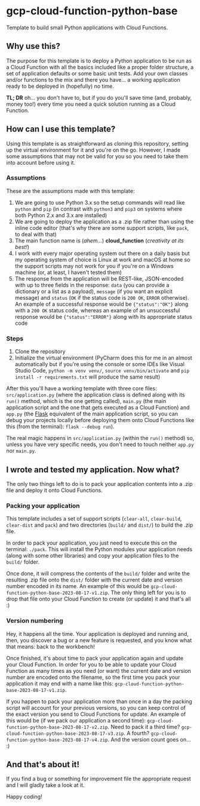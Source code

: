 # gcp-cloud-function-python-base
Template to build small Python applications with Cloud Functions.

## Why use this?
The purpose for this template is to deploy a Python application to be run as a Cloud Function with all the basics
included like a proper folder structure, a set of application defaults or some basic unit tests. Add your own classes 
and/or functions to the mix and there you have... a working application ready to be deployed in (hopefully) no time.

**TL; DR** oh... you don't have to, but if you do you'll save time (and, probably, money too!) every time you need a 
quick solution running as a Cloud Function.

## How can I use this template?
Using this template is as straightforward as cloning this repository, setting up the virtual environment for it and 
you're on the go. However, I made some assumptions that may not be valid for you so you need to take them into account
before using it.

### Assumptions
These are the assumptions made with this template:

1. We are going to use Python 3.x so the setup commands will read like `python` and `pip` (in contrast with `python3` 
and `pip3` on systems where both Python 2.x and 3.x are installed)
2. We are going to deploy the application as a .zip file rather than using the inline code editor (that's why there are 
some support scripts, like `pack`, to deal with that)
3. The main function name is (*ahem...*) **cloud_function** (*creativity at its best!*)
4. I work with every major operating system out there on a daily basis but my operating system of choice is Linux at 
work and macOS at home so the support scripts may not work for you if you're on a Windows machine (or, at least, I 
haven't tested them)
5. The response from the application will be REST-like, JSON-encoded with up to three fields in the response: `data` 
(you can provide a dictionary or a list as a payload), `message` (if you want an explicit message) and `status` (`OK`
if the status code is `200 OK`, `ERROR` otherwise). An example of a successful response would be `{"status":"OK"}`
along with a `200 OK` status code, whereas an example of an unsuccessful response would be `{"status":"ERROR"}` along 
with its appropriate status code

### Steps
1. Clone the repository
2. Initialize the virtual environment (PyCharm does this for me in an almost automatically but if 
you're using the console or some IDEs like Visual Studio Code, `python -m venv venv/`, `source venv/bin/activate` 
and `pip install -r requirements.txt` will produce the same result)

After this you'll have a working template with three core files: `src/application.py` (where the application class 
is defined along with its `run()` method, which is the one getting called), `main.py` (the main application script 
and the one that gets executed as a Cloud Function) and `app.py` (the 
[Flask](https://en.wikipedia.org/wiki/Flask_(web_framework)) equivalent of the main application script, so you can 
debug your projects locally before deploying them onto Cloud Functions like this (from the terminal): 
`flask --debug run`).

The real magic happens in `src/application.py` (within the `run()` method) so, unless you have very specific needs, you 
don't need to touch neither `app.py` nor `main.py`.

## I wrote and tested my application. Now what?
The only two things left to do is to pack your application contents into a .zip file and deploy it onto Cloud 
Functions.

### Packing your application
This template includes a set of support scripts (`clear-all`, `clear-build`, `clear-dist` and `pack`) and two 
directories (`build/` and `dist/`) to build the .zip file.

In order to pack your application, you just need to execute this on the terminal: `./pack`. This will install the Python
modules your application needs (along with some other libraries) and copy your application files to the `build/` folder.

Once done, it will compress the contents of the `build/` folder and write the resulting .zip file onto the `dist/` 
folder with the current date and version number encoded in its name. An example of this would be 
`gcp-cloud-function-python-base-2023-08-17-v1.zip`. The only thing left for you is to drop that file onto your Cloud
Function to create (or update) it and that's all :)

### Version numbering
Hey, it happens all the time. Your application is deployed and running and, then, you discover a bug or a new feature is
requested, and you know what that means: back to the workbench!

Once finished, it's about time to pack your application again and update your Cloud Function. In order for you to be 
able to update your Cloud Function as many times as you need (or want) the current date and version number are encoded 
onto the filename, so the first time you pack your application it may end with a name like 
this: `gcp-cloud-function-python-base-2023-08-17-v1.zip`.

If you happen to pack your application more than once in a day the packing script will account for your previous
versions, so you can keep control of the exact version you send to Cloud Functions for update. An example of this would
be (if we pack our application a second time): `gcp-cloud-function-python-base-2023-08-17-v2.zip`. Need to pack it a
third time? `gcp-cloud-function-python-base-2023-08-17-v3.zip`. A fourth? 
`gcp-cloud-function-python-base-2023-08-17-v4.zip`. And the version count goes on... :)

## And that's about it!
If you find a bug or something for improvement file the appropriate request and I will gladly take a look at it.

Happy coding!

